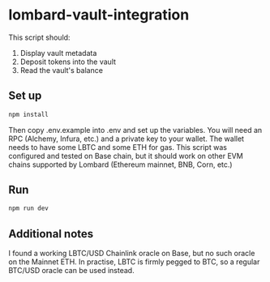 # lombard-vault-integration
This script should:
1. Display vault metadata
2. Deposit tokens into the vault
3. Read the vault's balance


## Set up
```sh
npm install
```
Then copy .env.example into .env and set up the variables. You will need an RPC (Alchemy, Infura, etc.) and a private key to your wallet. The wallet needs to have some LBTC and some ETH for gas. This script was configured and tested on Base chain, but it should work on other EVM chains supported by Lombard (Ethereum mainnet, BNB, Corn, etc.)


## Run
```sh
npm run dev
```

## Additional notes
I found a working LBTC/USD Chainlink oracle on Base, but no such oracle on the Mainnet ETH. In practise, LBTC is firmly pegged to BTC, so a regular BTC/USD oracle can be used instead.
